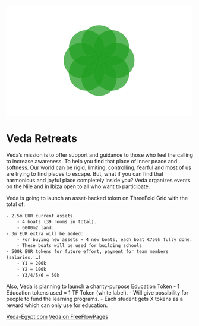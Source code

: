 ![veda logo](img/veda-logo.jpg)


# Veda Retreats

Veda’s mission is to offer support and guidance to those who feel the calling to increase awareness. To help you find that place of inner peace and softness. Our world can be rigid, limiting, controlling, fearful and most of us are trying to find places to escape. But, what if you can find that harmonious and joyful place completely inside you? Veda organizes events on the Nile and in Ibiza open to all who want to participate.

Veda is going to launch an asset-backed token on ThreeFold Grid with the total of:

    - 2.5m EUR current assets
        - 4 boats (39 rooms in total).
        - 6000m2 land.
    - 3m EUR extra will be added:
        - For buying new assets = 4 new boats, each boat €750k fully done.
        - These boats will be used for building schools
    - 500k EUR tokens for future effort, payment for team members (salaries, …)
        - Y1 = 200k
        - Y2 = 100k
        - Y3/4/5/6 = 50k

Also, Veda is planning to launch a charity-purpose Education Token 
    - 1 Education tokens used = 1 TF Token (white label).
    - Will give possibility for people to fund the learning programs.
    - Each student gets X tokens as a reward which can only use for education. 

[Veda-Egypt.com](https://www.veda-egypt.com)
[Veda on FreeFlowPages](https://freeflowpages.com/s/veda/)